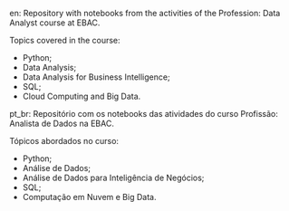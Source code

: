 en: Repository with notebooks from the activities of the Profession: Data Analyst course at EBAC.

Topics covered in the course:

- Python;
- Data Analysis;
- Data Analysis for Business Intelligence;
- SQL;
- Cloud Computing and Big Data.

pt_br: Repositório com os notebooks das atividades do curso Profissão: Analista de Dados na EBAC.

Tópicos abordados no curso:

- Python;
- Análise de Dados;
- Análise de Dados para Inteligência de Negócios;
- SQL;
- Computação em Nuvem e Big Data.
